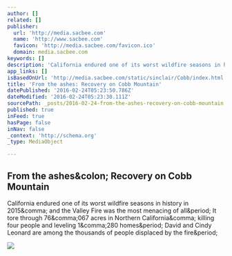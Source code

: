 ```yaml
---
author: []
related: []
publisher:
  url: 'http://media.sacbee.com'
  name: 'http://www.sacbee.com'
  favicon: 'http://media.sacbee.com/favicon.ico'
  domain: media.sacbee.com
keywords: []
description: 'California endured one of its worst wildfire seasons in history in 2015, and the Valley Fire was the most menacing of all. It tore through 76,067 acres in Northern California, killing four people and leveling 1,280 homes. David and Cindy Leonard are among the thousands of people displaced by the fire.'
app_links: []
isBasedOnUrl: 'http://media.sacbee.com/static/sinclair/Cobb/index.html'
title: 'From the ashes: Recovery on Cobb Mountain'
datePublished: '2016-02-24T05:23:50.786Z'
dateModified: '2016-02-24T05:23:30.111Z'
sourcePath: _posts/2016-02-24-from-the-ashes-recovery-on-cobb-mountain.md
published: true
inFeed: true
hasPage: false
inNav: false
_context: 'http://schema.org'
_type: MediaObject

---
```

<article style=""><h1>From the ashes&amp;colon; Recovery on Cobb Mountain</h1><p>California endured one of its worst wildfire seasons in history in 2015&amp;comma; and the Valley Fire was the most menacing of all&amp;period; It tore through 76&amp;comma;067 acres in Northern California&amp;comma; killing four people and leveling 1&amp;comma;280 homes&amp;period; David and Cindy Leonard are among the thousands of people displaced by the fire&amp;period;</p><img src="http://media.sacbee.com/static/sinclair/Cobb/Cobb_share2.jpg" /></article>